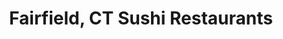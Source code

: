 ---
layout: city
title: Fairfield, CT Sushi Restaurants
permalink: /connecticut/fairfield/
stateAbbr: CT
stateName: Connecticut
cityName: Fairfield
---